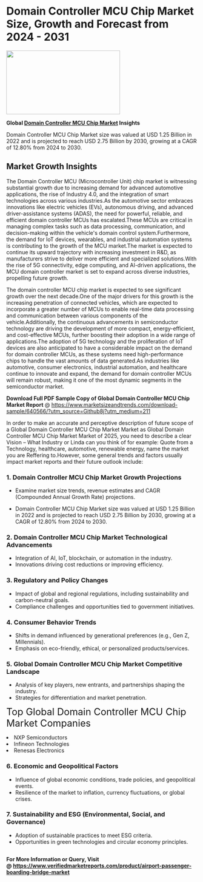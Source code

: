 <H1>Domain Controller MCU Chip Market Size, Growth and Forecast from 2024 - 2031</H1><img class="aligncenter size-medium wp-image-584254" src="https://thirdeyenews.in/wp-content/uploads/2024/09/Global-Market-Research-300x168.jpeg" alt="" width="300" height="168" /><p><strong>Global&nbsp;<a href="https://www.marketsizeandtrends.com/download-sample/640566/?utm_source=Github8j?utm_medium=211">Domain Controller MCU Chip Market</a> Insights</strong></p><p>Domain Controller MCU Chip Market size was valued at USD 1.25 Billion in 2022 and is projected to reach USD 2.75 Billion by 2030, growing at a CAGR of 12.80% from 2024 to 2030.</p><p><h2>Market Growth Insights</h2> <p>The Domain Controller MCU (Microcontroller Unit) chip market is witnessing substantial growth due to increasing demand for advanced automotive applications, the rise of Industry 4.0, and the integration of smart technologies across various industries.As the automotive sector embraces innovations like electric vehicles (EVs), autonomous driving, and advanced driver-assistance systems (ADAS), the need for powerful, reliable, and efficient domain controller MCUs has escalated.These MCUs are critical in managing complex tasks such as data processing, communication, and decision-making within the vehicle's domain control system.Furthermore, the demand for IoT devices, wearables, and industrial automation systems is contributing to the growth of the MCU market.The market is expected to continue its upward trajectory with increasing investment in R&D, as manufacturers strive to deliver more efficient and specialized solutions.With the rise of 5G connectivity, edge computing, and AI-driven applications, the MCU domain controller market is set to expand across diverse industries, propelling future growth.</p> <p>The domain controller MCU chip market is expected to see significant growth over the next decade.One of the major drivers for this growth is the increasing penetration of connected vehicles, which are expected to incorporate a greater number of MCUs to enable real-time data processing and communication between various components of the vehicle.Additionally, the continuous advancements in semiconductor technology are driving the development of more compact, energy-efficient, and cost-effective MCUs, further boosting their adoption in a wide range of applications.The adoption of 5G technology and the proliferation of IoT devices are also anticipated to have a considerable impact on the demand for domain controller MCUs, as these systems need high-performance chips to handle the vast amounts of data generated.As industries like automotive, consumer electronics, industrial automation, and healthcare continue to innovate and expand, the demand for domain controller MCUs will remain robust, making it one of the most dynamic segments in the semiconductor market.</p> <p><span class=""><strong>Download Full PDF Sample Copy of Global Domain Controller MCU Chip Market Report</strong> @ <a href="https://www.marketsizeandtrends.com/download-sample/640566/?utm_source=Github8j?utm_medium=211" target="_blank">https://www.marketsizeandtrends.com/download-sample/640566/?utm_source=Github8j?utm_medium=211</a></span></p><p>In order to make an accurate and perceptive description of future scope of a Global&nbsp;Domain Controller MCU Chip Market Market as Global&nbsp;Domain Controller MCU Chip Market Market of 2025, you need to describe a clear Vision &ndash; What Industry or Linda can you think of for example: Quote from a Technology, healthcare, automotive, renewable energy, name the market you are Reffering to.However, some general trends and factors usually impact market reports and their future outlook include:</p><h3>1.&nbsp;<strong>Domain Controller MCU Chip Market Growth Projections</strong></h3><ul><li>Examine market size trends, revenue estimates and CAGR (Compounded Annual Growth Rate) projections.</li><li><p>Domain Controller MCU Chip Market size was valued at USD 1.25 Billion in 2022 and is projected to reach USD 2.75 Billion by 2030, growing at a CAGR of 12.80% from 2024 to 2030.</p></li></ul><h3>2.&nbsp;<strong>Domain Controller MCU Chip Market Technological Advancements</strong></h3><ul><li>Integration of AI, IoT, blockchain, or automation in the industry.</li><li>Innovations driving cost reductions or improving efficiency.</li></ul><h3>3.&nbsp;<strong>Regulatory and Policy Changes</strong></h3><ul><li>Impact of global and regional regulations, including sustainability and carbon-neutral goals.</li><li>Compliance challenges and opportunities tied to government initiatives.</li></ul><h3>4.&nbsp;<strong>Consumer Behavior Trends</strong></h3><ul><li>Shifts in demand influenced by generational preferences (e.g., Gen Z, Millennials).</li><li>Emphasis on eco-friendly, ethical, or personalized products/services.</li></ul><h3>5.&nbsp;<strong>Global Domain Controller MCU Chip Market Competitive Landscape</strong></h3><ul><li>Analysis of key players, new entrants, and partnerships shaping the industry.</li><li>Strategies for differentiation and market penetration.</li></ul><p data-pm-slice="1 1 []"><span style="color: inherit; font-family: inherit; font-size: 25px;">Top Global Domain Controller MCU Chip Market Companies</span></p><div class="" data-test-id=""><p><li>NXP Semiconductors</li><li> Infineon Technologies</li><li> Renesas Electronics</li></p></div><h3>6.&nbsp;<strong>Economic and Geopolitical Factors</strong></h3><ul><li>Influence of global economic conditions, trade policies, and geopolitical events.</li><li>Resilience of the market to inflation, currency fluctuations, or global crises.</li></ul><h3>7.&nbsp;<strong>Sustainability and ESG (Environmental, Social, and Governance)</strong></h3><ul><li>Adoption of sustainable practices to meet ESG criteria.</li><li>Opportunities in green technologies and circular economy principles.</li></ul><h2><strong style="font-size: 14px;">For More Information or Query, Visit @&nbsp;</strong><a style="background-color: #ffffff; font-size: 14px;" href="https://www.marketsizeandtrends.com/report/domain-controller-mcu-chip-market/" target="_blank">https://www.verifiedmarketreports.com/product/airport-passenger-boarding-bridge-market</a></h2>